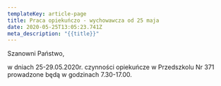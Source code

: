 ```yaml
---
templateKey: article-page
title: Praca opiekuńczo - wychowawcza od 25 maja
date: 2020-05-25T13:05:23.741Z
meta_description: "{{title}}"
---
```

Szanowni Państwo,

w dniach 25-29.05.2020r. czynności opiekuńcze w Przedszkolu Nr 371 prowadzone będą w godzinach 7.30-17.00.